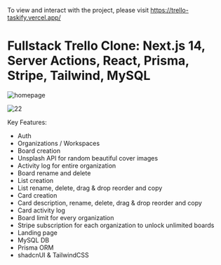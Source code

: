 To view and interact with the project, please visit https://trello-taskify.vercel.app/

# Fullstack Trello Clone: Next.js 14, Server Actions, React, Prisma, Stripe, Tailwind, MySQL

![homepage](https://github.com/Carey9870/Trello-Taskify/assets/100701309/f6d7a101-b8c1-4e3c-89e7-68e6ac7e5c07)

![22](https://github.com/Carey9870/Trello-Taskify/assets/100701309/bafe5cca-e70f-47a8-ae14-173655fda8bc)

Key Features:
- Auth 
- Organizations / Workspaces
- Board creation
- Unsplash API for random beautiful cover images
- Activity log for entire organization
- Board rename and delete
- List creation
- List rename, delete, drag & drop reorder and copy
- Card creation
- Card description, rename, delete, drag & drop reorder and copy
- Card activity log
- Board limit for every organization
- Stripe subscription for each organization to unlock unlimited boards
- Landing page
- MySQL DB
- Prisma ORM
- shadcnUI & TailwindCSS
